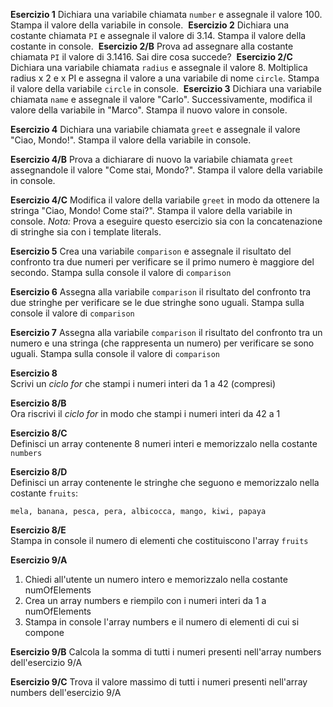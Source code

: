 **Esercizio 1**
Dichiara una variabile chiamata `number` e assegnale il valore 100.
Stampa il valore della variabile in console.
​
**Esercizio 2**
Dichiara una costante chiamata `PI` e assegnale il valore di 3.14. Stampa il valore della costante in console.
​
**Esercizio 2/B**
Prova ad assegnare alla costante chiamata `PI` il valore di 3.1416. Sai dire cosa succede?
​
**Esercizio 2/C**
Dichiara una variabile chiamata `radius` e assegnale il valore 8.
Moltiplica radius x 2 e x PI e assegna il valore a una variabile di nome `circle`.
Stampa il valore della variabile `circle` in console.
​
**Esercizio 3**
Dichiara una variabile chiamata `name` e assegnale il valore "Carlo". Successivamente, modifica il valore della variabile in "Marco". Stampa il nuovo valore in console.

**Esercizio 4**
Dichiara una variabile chiamata `greet` e assegnale il valore "Ciao, Mondo!". Stampa il valore della variabile in console.

**Esercizio 4/B**
Prova a dichiarare di nuovo la variabile chiamata `greet` assegnandole il valore "Come stai, Mondo?". Stampa il valore della variabile in console.

**Esercizio 4/C**
Modifica il valore della variabile `greet` in modo da ottenere la stringa "Ciao, Mondo! Come stai?". Stampa il valore della variabile in console.
*Nota:* Prova a eseguire questo esercizio sia con la concatenazione di stringhe sia con i template literals.

**Esercizio 5**
Crea una variabile `comparison` e assegnale il risultato del confronto tra due numeri per verificare se il primo numero è maggiore del secondo. Stampa sulla console il valore di `comparison`

**Esercizio 6**
Assegna alla variabile `comparison` il risultato del confronto tra due stringhe per verificare se le due stringhe sono uguali. Stampa sulla console il valore di `comparison`

**Esercizio 7**
Assegna alla variabile `comparison` il risultato del confronto tra un numero e una stringa (che rappresenta un numero) per verificare se sono uguali. Stampa sulla console il valore di `comparison`

**Esercizio 8**  
Scrivi un *ciclo for* che stampi i numeri interi da 1 a 42 (compresi)  

**Esercizio 8/B**  
Ora riscrivi il *ciclo for* in modo che stampi i numeri interi da 42 a 1

**Esercizio 8/C**  
Definisci un array contenente 8 numeri interi e memorizzalo nella costante `numbers`

**Esercizio 8/D**  
Definisci un array contenente le stringhe che seguono e memorizzalo nella costante `fruits`:

```
mela, banana, pesca, pera, albicocca, mango, kiwi, papaya
```

**Esercizio 8/E**  
Stampa in console il numero di elementi che costituiscono l'array `fruits`

**Esercizio 9/A**

1. Chiedi all'utente un numero intero e memorizzalo nella costante numOfElements
2. Crea un array numbers e riempilo con i numeri interi da 1 a numOfElements
3. Stampa in console l'array numbers e il numero di elementi di cui si compone

**Esercizio 9/B**
Calcola la somma di tutti i numeri presenti nell'array numbers dell'esercizio 9/A

**Esercizio 9/C**
Trova il valore massimo di tutti i numeri presenti nell'array numbers dell'esercizio 9/A
